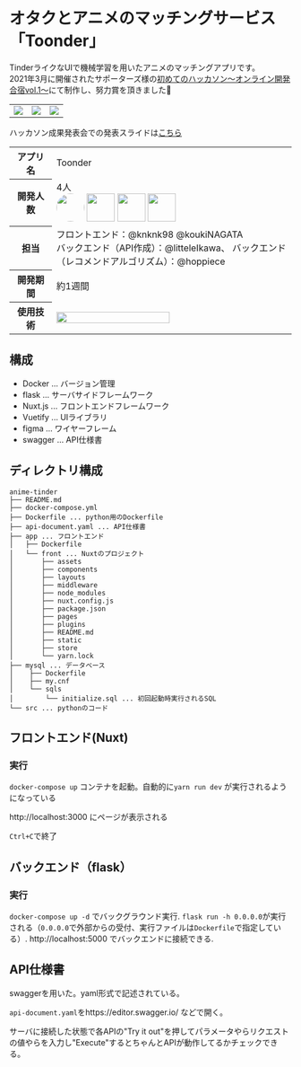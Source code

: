 # オタクとアニメのマッチングサービス「Toonder」
TinderライクなUIで機械学習を用いたアニメのマッチングアプリです。<br>
2021年3月に開催されたサポーターズ様の[初めてのハッカソン～オンライン開発合宿vol.1～](https://talent.supporterz.jp/events/337ce715-9813-41d4-a995-e3504dc8e719/)にて制作し、努力賞を頂きました🎉
<table>
    <tr>
        <td><img src="https://pbs.twimg.com/media/Ew_79wEU8AM7d7J.jpg"></td>
        <td><img src="https://pbs.twimg.com/media/Ew_79wFVEAMcwp_.jpg"></td>
        <td><img src="https://pbs.twimg.com/media/Ew_79wGVIAYwQ4F.jpg"></td>
    </tr>
</table>

ハッカソン成果発表会での発表スライドは[こちら](https://docs.google.com/presentation/d/1aiErRkm83ym6V2uRRhRt45-jKRs2o5iybhF9H1DCkes/edit?usp=sharing)


<table>
  <tr>
    <th width="60px">アプリ名</th><td>Toonder</td>
  </tr>
  <tr>
    <th>開発人数</th><td>4人<br>
        <b><a><a href="https://github.com/knknk98"><img src="https://github.com/knknk98.png" width="50px;" style="border-radius: 50%;" /></a></b>
        <b><a><a href="https://github.com/koukiNAGATA" target="_blank"><img src="https://github.com/koukiNAGATA.png" width="50px;" /></a></b>
        <b><a><a href="https://github.com/littleIkawa" target="_blank"><img src="https://github.com/littleIkawa.png" width="50px;" /></a></b>
        <b><a><a href="https://github.com/hoppiece" target="_blank"><img src="https://github.com/hoppiece.png" width="50px;" /></a></b></td>
  </tr>
  <tr>
    <th>担当</th><td>フロントエンド：@knknk98 @koukiNAGATA<br>
    バックエンド（API作成）：@litteleIkawa、
    バックエンド（レコメンドアルゴリズム）：@hoppiece</td>
  </tr>
  <tr>
    <th>開発期間</th><td>約1週間</td>
  </tr>
  <tr>
    <th>使用技術</th>
    <td><img src="https://user-images.githubusercontent.com/65712721/112448368-ab637e80-8d95-11eb-8384-ba0bba04b22e.png" width="70%"></td>
  </tr>
</table>


## 構成
- Docker ... バージョン管理
- flask ... サーバサイドフレームワーク
- Nuxt.js ... フロントエンドフレームワーク
- Vuetify ... UIライブラリ
- figma ... ワイヤーフレーム
- swagger ... API仕様書

## ディレクトリ構成
```
anime-tinder
├── README.md
├── docker-compose.yml
├── Dockerfile ... python用のDockerfile
├── api-document.yaml ... API仕様書
├── app ... フロントエンド
│   ├── Dockerfile
│   └── front ... Nuxtのプロジェクト
│       ├── assets
│       ├── components
│       ├── layouts
│       ├── middleware
│       ├── node_modules
│       ├── nuxt.config.js
│       ├── package.json
│       ├── pages
│       ├── plugins
│       ├── README.md
│       ├── static
│       ├── store
│       └── yarn.lock
├── mysql ... データベース
│    ├── Dockerfile
│    ├── my.cnf
│    └── sqls
│        └── initialize.sql ... 初回起動時実行されるSQL
└── src ... pythonのコード
```

## フロントエンド(Nuxt)
### 実行
`docker-compose up` コンテナを起動。自動的に`yarn run dev` が実行されるようになっている

http://localhost:3000 にページが表示される

`Ctrl+C`で終了

## バックエンド（flask）
### 実行
`docker-compose up -d` でバックグラウンド実行. `flask run -h 0.0.0.0`が実行される（`0.0.0.0`で外部からの受付、実行ファイルは`Dockerfile`で指定している）. http://localhost:5000 でバックエンドに接続できる.

## API仕様書
swaggerを用いた。yaml形式で記述されている。

`api-document.yaml`をhttps://editor.swagger.io/ などで開く。

サーバに接続した状態で各APIの"Try it out"を押してパラメータやらリクエストの値やらを入力し"Execute"するとちゃんとAPIが動作してるかチェックできる。
